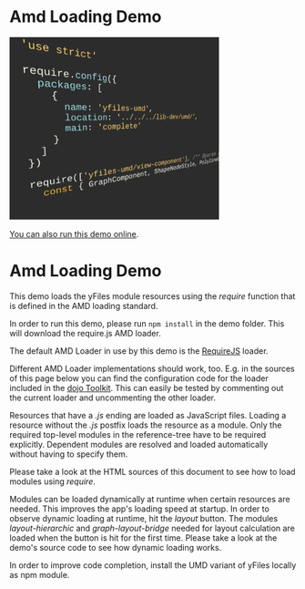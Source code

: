# Amd Loading Demo

<img src="../../resources/image/amdloading.png" alt="demo-thumbnail" height="320"/>

[You can also run this demo online](https://live.yworks.com/demos/loading/amdloading/index.html).

# Amd Loading Demo

This demo loads the yFiles module resources using the _require_ function that is defined in the AMD loading standard.

In order to run this demo, please run `npm install` in the demo folder. This will download the require.js AMD loader.

The default AMD Loader in use by this demo is the [RequireJS](https://requirejs.org/) loader.

Different AMD Loader implementations should work, too. E.g. in the sources of this page below you can find the configuration code for the loader included in the [dojo Toolkit](https://dojotoolkit.org/). This can easily be tested by commenting out the current loader and uncommenting the other loader.

Resources that have a _.js_ ending are loaded as JavaScript files. Loading a resource without the _.js_ postfix loads the resource as a module. Only the required top-level modules in the reference-tree have to be required explicitly. Dependent modules are resolved and loaded automatically without having to specify them.

Please take a look at the HTML sources of this document to see how to load modules using _require_.

Modules can be loaded dynamically at runtime when certain resources are needed. This improves the app's loading speed at startup. In order to observe dynamic loading at runtime, hit the _layout_ button. The modules _layout-hierarchic_ and _graph-layout-bridge_ needed for layout calculation are loaded when the button is hit for the first time. Please take a look at the demo's source code to see how dynamic loading works.

In order to improve code completion, install the UMD variant of yFiles locally as npm module.
